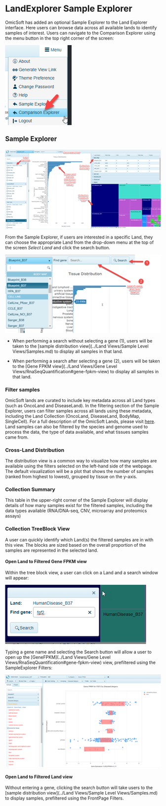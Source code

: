 # LandExplorer Sample Explorer

OmicSoft has added an optional Sample Explorer to the Land Explorer interface. Here users can browse data across all available lands to identify samples of interest. Users can navigate to the Comparison Explorer using the menu button in the top right corner of the screen:

![menu_comparison](../images/menu_comparison.png)

## Sample Explorer

![Front_Page](../images/FrontPageNiravDefined.png)

From the Sample Explorer, if users are interested in a specific Land, they can choose the appropriate Land from the drop-down menu at the top of the screen *Select Land* and click the search button.

![Front_search](../images/search_bar_FrontPage.png)

* When performing a search without selecting a gene (1), users will be taken to the [sample distribution view](../Land Views/Sample Level Views/Samples.md) to display all samples in that land.

* When performing a search after selecting a gene (2), users will be taken to the [Gene FPKM view](../Land Views/Gene Level Views/RnaSeqQuantification#gene-fpkm-view) to display all samples in that land.

### Filter samples

OmicSoft lands are curated to include key metadata across all Land types (such as OncoLand and DiseaseLand). In the filtering section of the Sample Explorer, users can filter samples across all lands using these metadata, including the Land Collection (OncoLand, DiseaseLand, BodyMap, SingleCell). For a full description of the OmicSoft Lands, please visit [here](http://www.arrayserver.com/wiki/index.php?title=Introduction_to_Land_Content). Land samples can also be filtered by the species and genome used to process the data, the type of data available, and what tissues samples came from.

### Cross-Land Distribution

The distribution view is a common way to visualize how many samples are available using the filters selected on the left-hand side of the webpage. The default visualization will be a plot that shows the number of samples (ranked from highest to lowest), grouped by tissue on the y-axis.

### Collection Summary

This table in the upper-right corner of the Sample Explorer will display details of how many samples exist for the filtered samples, including the data types available (RNA/DNA-seq, CNV, microarray and proteomics assays)

### Collection TreeBlock View

A user can quickly identify which Land(s) the filtered samples are in with this view. The blocks are sized based on the overall proportion of the samples are represented in the selected land.

#### Open Land to Filtered Gene FPKM view

Within the tree block view, a user can click on a Land and a search window will appear:

![TreeSearch](../images/Search_TreeBlock.png)

Typing a gene name and selecting the Search button will allow a user to open up the [GeneFPKM](../Land Views/Gene Level Views/RnaSeqQuantification#gene-fpkm-view) view, prefiltered using the SampleExplorer Filters:

![FilteredGeneFPKM](../images/filtered_from_treeblock.png)

#### Open Land to Filtered Land view

Without entering a gene, clicking the search button will take users to the [sample distribution view](../Land Views/Sample Level Views/Samples.md) to display samples, prefiltered using the FrontPage Filters.
